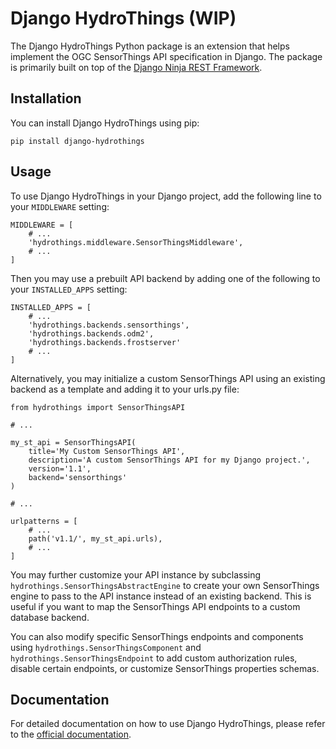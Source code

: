 # Django HydroThings (WIP)

The Django HydroThings Python package is an extension that helps implement the OGC SensorThings API specification in Django. The package is primarily built on top of the  [Django Ninja REST Framework](https://github.com/vitalik/django-ninja).

## Installation

You can install Django HydroThings using pip:

```
pip install django-hydrothings
```

## Usage

To use Django HydroThings in your Django project, add the following line to your `MIDDLEWARE` setting:

```
MIDDLEWARE = [
	# ...
	'hydrothings.middleware.SensorThingsMiddleware',
	# ...
]
```

Then you may use a prebuilt API backend by adding one of the following to your `INSTALLED_APPS` setting:

```
INSTALLED_APPS = [
	# ...
	'hydrothings.backends.sensorthings',
	'hydrothings.backends.odm2',
	'hydrothings.backends.frostserver'
	# ...
]
```

Alternatively, you may initialize a custom SensorThings API using an existing backend as a template and adding it to your urls.py file:

```
from hydrothings import SensorThingsAPI

# ...

my_st_api = SensorThingsAPI(
	title='My Custom SensorThings API',
	description='A custom SensorThings API for my Django project.',
	version='1.1',
	backend='sensorthings'
)

# ...

urlpatterns = [
	# ...
	path('v1.1/', my_st_api.urls),
	# ...
]
```

You may further customize your API instance by subclassing `hydrothings.SensorThingsAbstractEngine` to create your own SensorThings engine to pass to the API instance instead of an existing backend. This is useful if you want to map the SensorThings API endpoints to a custom database backend.

You can also modify specific SensorThings endpoints and components using `hydrothings.SensorThingsComponent` and `hydrothings.SensorThingsEndpoint` to add custom authorization rules, disable certain endpoints, or customize SensorThings properties schemas.

## Documentation

For detailed documentation on how to use Django HydroThings, please refer to the [official documentation](https://hydroserver2.github.io/django-hydrothings/).
